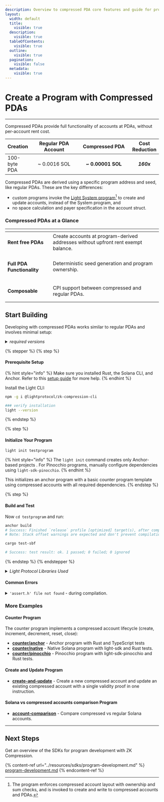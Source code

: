 ```yaml
---
description: Overview to compressed PDA core features and guide for program development.
layout:
  width: default
  title:
    visible: true
  description:
    visible: true
  tableOfContents:
    visible: true
  outline:
    visible: true
  pagination:
    visible: false
  metadata:
    visible: true
---
```


# Create a Program with Compressed PDAs

***

Compressed PDAs provide full functionality of accounts at PDAs, without per-account rent cost.&#x20;

<table><thead><tr><th valign="middle">Creation</th><th width="200" align="center">Regular PDA Account</th><th width="200" align="center">Compressed PDA</th><th align="center">Cost Reduction</th></tr></thead><tbody><tr><td valign="middle">100-byte PDA</td><td align="center">~ 0.0016 SOL</td><td align="center"><strong>~ 0.00001 SOL</strong></td><td align="center"><em><strong>160x</strong></em></td></tr></tbody></table>

Compressed PDAs are derived using a specific program address and seed, like regular PDAs. These are the key differences:

* custom programs invoke the [Light System program](#user-content-fn-1)[^1] to create and update accounts, instead of the System program, and
* no space calculation and payer specification in the account struct.

### Compressed PDAs at a Glance

<table data-view="cards"><thead><tr><th></th><th></th></tr></thead><tbody><tr><td><h4><strong>Rent free PDAs</strong></h4></td><td>Create accounts at program-derived addresses without upfront rent exempt balance.</td></tr><tr><td><h4>Full <strong>PDA Functionality</strong></h4></td><td>Deterministic seed generation and program ownership.</td></tr><tr><td><h4><strong>Composable</strong></h4></td><td>CPI support between compressed and regular PDAs.</td></tr></tbody></table>

## Start Building

Developing with compressed PDAs works similar to regular PDAs and involves minimal setup:

<details>

<summary><em>required versions</em></summary>

Make sure you have the required versions installed and available in PATH:

* **Rust**: 1.86.0 or later
* **Solana CLI**: 2.2.15
* **Anchor CLI**: 0.31.1

- **Node.js**: 23.5.0 or later
- **Zk compression CLI**: 0.27.0 or later

</details>

{% stepper %}
{% step %}
#### Prerequisite Setup

{% hint style="info" %}
Make sure you installed Rust, the Solana CLI, and Anchor. Refer to this [setup guide](https://solana.com/developers/guides/getstarted/setup-local-development) for more help.
{% endhint %}

Install the Light CLI:

```bash
npm -g i @lightprotocol/zk-compression-cli
```

```bash
### verify installation
light --version
```
{% endstep %}

{% step %}
#### Initialize Your Program

```bash
light init testprogram
```

{% hint style="info" %}
The `light init` command creates only Anchor-based projects . For Pinocchio programs, manually configure dependencies using `light-sdk-pinocchio`.
{% endhint %}

This initializes an anchor program with a basic counter program template using compressed accounts with all required dependencies.
{% endstep %}

{% step %}
#### Build and Test

Now `cd testprogram` and run:

```bash
anchor build
# Success: Finished `release` profile [optimized] target(s), after compiling.
# Note: Stack offset warnings are expected and don't prevent compilation
```

```bash
cargo test-sbf

# Success: test result: ok. 1 passed; 0 failed; 0 ignored
```
{% endstep %}
{% endstepper %}

<details>

<summary><em>Light Protocol Libraries Used</em></summary>

**Rust Crates**

* `light-sdk` - Core SDK for compressed accounts in native and anchor programs
* `light-sdk-pinocchio` Core SDK for compressed accounts in pinocchio programs
* `light-hasher` - Hashing utilities for ZK compression
* `light-client` - RPC client and indexer for interacting with compressed accounts
* `light-program-test` - Testing utilities for compressed programs.

**TypeScript/JavaScript Packages**

* `@lightprotocol/stateless.js` - Client library for interacting with compressed accounts
* `@lightprotocol/zk-compression-cli` - Command-line tools for ZK compression development

</details>

#### Common Errors

<details>

<summary><code>'assert.h' file not found</code> - during compilation.</summary>

```shellscript
Fix: 
In your terminal, run:
1. export CC=$(xcrun -find clang)
2. export SDKROOT=$(xcrun --show-sdk-path)
3. cargo clean
4. anchor build


Example log:
The following warnings were emitted during compilation:

warning: blake3@1.5.1: In file included from c/blake3_neon.c:1:
warning: blake3@1.5.1: c/blake3_impl.h:4:10: fatal error: 'assert.h' file not found
warning: blake3@1.5.1:     4 | #include <assert.h>
warning: blake3@1.5.1:       |          ^~~~~~~~~~
warning: blake3@1.5.1: 1 error generated.

error: failed to run custom build command for `blake3 v1.5.1`

Caused by:
  process didn't exit successfully: `/Users/you/testprogram/target/release/build/blake3-ac41d29c2eabe052/build-script-build` (exit status: 1)
  --- stdout
  cargo:rerun-if-env-changed=CARGO_FEATURE_PURE
  cargo:rerun-if-env-changed=CARGO_FEATURE_NO_NEON
  cargo:rerun-if-env-changed=CARGO_FEATURE_NEON
  cargo:rerun-if-env-changed=CARGO_FEATURE_NEON
  cargo:rerun-if-env-changed=CARGO_FEATURE_NO_NEON
  cargo:rerun-if-env-changed=CARGO_FEATURE_PURE
  cargo:rustc-cfg=blake3_neon
  OUT_DIR = Some(/Users/you/testprogram/target/release/build/blake3-735a4c71d985df30/out)
  TARGET = Some(aarch64-apple-darwin)
  OPT_LEVEL = Some(3)
  HOST = Some(aarch64-apple-darwin)
  cargo:rerun-if-env-changed=CC_aarch64-apple-darwin
  CC_aarch64-apple-darwin = None
  cargo:rerun-if-env-changed=CC_aarch64_apple_darwin
  CC_aarch64_apple_darwin = None
  cargo:rerun-if-env-changed=HOST_CC
  HOST_CC = None
  cargo:rerun-if-env-changed=CC
  CC = Some(/Users/you/.local/share/solana/install/releases/1.18.22/solana-release/bin/sdk/sbf/dependencies/platform-tools/llvm/bin/clang)
  RUSTC_WRAPPER = None
  cargo:rerun-if-env-changed=CC_ENABLE_DEBUG_OUTPUT
  cargo:rerun-if-env-changed=CRATE_CC_NO_DEFAULTS
  CRATE_CC_NO_DEFAULTS = None
  DEBUG = Some(false)
  cargo:rerun-if-env-changed=MACOSX_DEPLOYMENT_TARGET
  MACOSX_DEPLOYMENT_TARGET = None
  cargo:rerun-if-env-changed=CFLAGS_aarch64-apple-darwin
  CFLAGS_aarch64-apple-darwin = None
  cargo:rerun-if-env-changed=CFLAGS_aarch64_apple_darwin
  CFLAGS_aarch64_apple_darwin = None
  cargo:rerun-if-env-changed=HOST_CFLAGS
  HOST_CFLAGS = None
  cargo:rerun-if-env-changed=CFLAGS
  CFLAGS = None
  cargo:warning=In file included from c/blake3_neon.c:1:
  cargo:warning=c/blake3_impl.h:4:10: fatal error: 'assert.h' file not found
  cargo:warning=    4 | #include <assert.h>
  cargo:warning=      |          ^~~~~~~~~~
  cargo:warning=1 error generated.

  --- stderr


  error occurred: Command env -u IPHONEOS_DEPLOYMENT_TARGET "/Users/you/.local/share/solana/install/releases/1.18.22/solana-release/bin/sdk/sbf/dependencies/platform-tools/llvm/bin/clang" "-O3" "-ffunction-sections" "-fdata-sections" "-fPIC" "--target=arm64-apple-darwin" "-mmacosx-version-min=14.4" "-Wall" "-Wextra" "-std=c11" "-o" "/Users/you/testprogram/target/release/build/blake3-735a4c71d985df30/out/db3b6bfb95261072-blake3_neon.o" "-c" "c/blake3_neon.c" with args clang did not execute successfully (status code exit status: 1).
```

</details>

### More Examples

#### Counter Program

The counter program implements a compressed account lifecycle (create, increment, decrement, reset, close):

* [**counter/anchor**](https://github.com/Lightprotocol/program-examples/blob/main/counter/anchor) - Anchor program with Rust and TypeScript tests
* [**counter/native**](https://github.com/Lightprotocol/program-examples/blob/main/counter/native) - Native Solana program with light-sdk and Rust tests.
* [**counter/pinocchio**](https://github.com/Lightprotocol/program-examples/blob/main/counter/pinocchio) - Pinocchio program with light-sdk-pinocchio and Rust tests.

#### Create and Update Program

* [**create-and-update**](https://github.com/Lightprotocol/program-examples/blob/main/create-and-update) - Create a new compressed account and update an existing compressed account with a single validity proof in one instruction.

#### Solana vs compressed accounts comparison Program

* [**account-comparison**](https://github.com/Lightprotocol/program-examples/blob/main/account-comparison) - Compare compressed vs regular Solana accounts.

***

## Next Steps

Get an overview of the SDKs for program development with ZK Compression.

{% content-ref url="../resources/sdks/program-development.md" %}
[program-development.md](../resources/sdks/program-development.md)
{% endcontent-ref %}

[^1]: The program enforces compressed account layout with ownership and sum checks, and is invoked to create and write to compressed accounts and PDAs.
